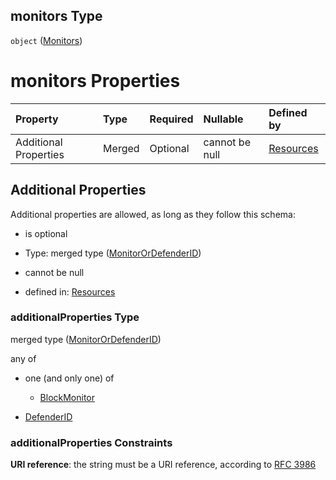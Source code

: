 ## monitors Type

`object` ([Monitors](resources-properties-monitors.md))

# monitors Properties

| Property              | Type   | Required | Nullable       | Defined by                                                                                                                    |
| :-------------------- | :----- | :------- | :------------- | :---------------------------------------------------------------------------------------------------------------------------- |
| Additional Properties | Merged | Optional | cannot be null | [Resources](definitions-definitions-monitorordefenderid.md "resources.schema.json#/properties/monitors/additionalProperties") |

## Additional Properties

Additional properties are allowed, as long as they follow this schema:



*   is optional

*   Type: merged type ([MonitorOrDefenderID](definitions-definitions-monitorordefenderid.md))

*   cannot be null

*   defined in: [Resources](definitions-definitions-monitorordefenderid.md "resources.schema.json#/properties/monitors/additionalProperties")

### additionalProperties Type

merged type ([MonitorOrDefenderID](definitions-definitions-monitorordefenderid.md))

any of

*   one (and only one) of

    *   [BlockMonitor](definitions-definitions-blockmonitor.md "check type definition")

*   [DefenderID](definitions-definitions-defenderid.md "check type definition")

### additionalProperties Constraints

**URI reference**: the string must be a URI reference, according to [RFC 3986](https://tools.ietf.org/html/rfc3986 "check the specification")

